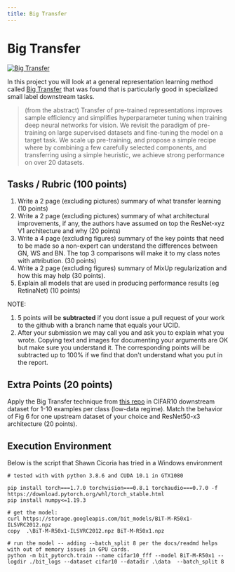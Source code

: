```yaml
---
title: Big Transfer
---
```


# Big Transfer 



[![Big Transfer](https://img.youtube.com/vi/k1GOF2jmX7c/0.jpg#center)](https://www.youtube.com/watch?v=k1GOF2jmX7c)

In this project you will look at a general representation learning method called [Big Transfer](https://arxiv.org/pdf/1912.11370.pdf) that was found that is particularly good in specialized small label downstream tasks. 

> (from the abstract) Transfer of pre-trained representations improves sample efficiency and simplifies hyperparameter tuning when training deep neural
networks for vision. We revisit the paradigm of pre-training on large supervised datasets and fine-tuning the model on a target task. We scale
up pre-training, and propose a simple recipe where by combining a few carefully selected components, and transferring using a simple heuristic, we achieve strong performance on over 20 datasets.


## Tasks / Rubric (100 points)

1. Write a 2 page (excluding pictures) summary of what transfer learning (10 points)
2. Write a 2 page (excluding pictures) summary of what architectural improvements, if any, the authors have assumed on top the ResNet-xyz V1  architecture and why (20 points)
3. Write a 4 page (excluding figures) summary of the key points that need to be made so a non-expert can understand the differences between GN, WS and BN. The top 3 comparisons will make it to my class notes with attribution. (30 points)
4. Write a 2 page (excluding figures) summary of MixUp regularization and how this may help (30 points). 
5. Explain all models that are used in producing performance results (eg RetinaNet) (10 points)


NOTE:

1. 5 points will be **subtracted** if you dont issue a pull request of your work to the github with a branch name that equals your UCID. 
2. After your submission we may call you and ask you to explain what you wrote. Copying text and images for documenting your arguments are OK but make sure you understand it. The corresponding points will be subtracted up to 100% if we find that don't understand what you put in the report. 

## Extra Points (20 points)

Apply the Big Transfer technique from [this repo](https://github.com/google-research/big_transfer) in CIFAR10 downstream dataset for 1-10 examples per class (low-data regime). Match the behavior of Fig 6 for one upstream dataset of your choice and ResNet50-x3 architecture (20 points). 

## Execution Environment

Below is the script that Shawn Cicoria has tried in a Windows environment 

```shell
# tested with with python 3.8.6 and CUDA 10.1 in GTX1080

pip install torch===1.7.0 torchvision===0.8.1 torchaudio===0.7.0 -f https://download.pytorch.org/whl/torch_stable.html
pip install numpy<=1.19.3

# get the model:
curl https://storage.googleapis.com/bit_models/BiT-M-R50x1-ILSVRC2012.npz
copy  .\BiT-M-R50x1-ILSVRC2012.npz BiT-M-R50x1.npz

# run the model -- adding --batch_split 8 per the docs/readmd helps with out of memory issues in GPU cards.
python -m bit_pytorch.train --name cifar10_fff --model BiT-M-R50x1 --logdir ./bit_logs --dataset cifar10 --datadir .\data  --batch_split 8

```